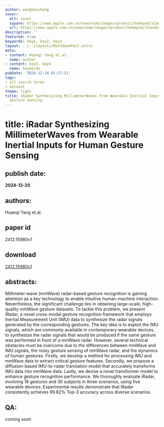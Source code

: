 ```yaml
---
author: wanghaisheng
cover:
  alt: cover
  square: https://www.apple.com.cn/newsroom/images/product/homepod/standard/Apple-HomePod-hero-230118_big.jpg.large_2x.jpg
  url: https://www.apple.com.cn/newsroom/images/product/homepod/standard/Apple-HomePod-hero-230118_big.jpg.large_2x.jpg
description: ''
featured: true
keywords: key1, key2, key3
layout: ../../layouts/MarkdownPost.astro
meta:
- content: Huanqi Yang et.al.
  name: author
- content: key3, key4
  name: keywords
pubDate: '2024-12-24 01:27:51'
tags:
- all search terms
- dataset
theme: light
title: iRadar Synthesizing MillimeterWaves from Wearable Inertial Inputs for Human
  Gesture Sensing
---
```


# title: iRadar Synthesizing MillimeterWaves from Wearable Inertial Inputs for Human Gesture Sensing 
## publish date: 
**2024-12-20** 
## authors: 
  Huanqi Yang et.al. 
## paper id
2412.15980v1
## download
[2412.15980v1](http://arxiv.org/abs/2412.15980v1)
## abstracts:
Millimeter-wave (mmWave) radar-based gesture recognition is gaining attention as a key technology to enable intuitive human-machine interaction. Nevertheless, the significant challenge lies in obtaining large-scale, high-quality mmWave gesture datasets. To tackle this problem, we present iRadar, a novel cross-modal gesture recognition framework that employs Inertial Measurement Unit (IMU) data to synthesize the radar signals generated by the corresponding gestures. The key idea is to exploit the IMU signals, which are commonly available in contemporary wearable devices, to synthesize the radar signals that would be produced if the same gesture was performed in front of a mmWave radar. However, several technical obstacles must be overcome due to the differences between mmWave and IMU signals, the noisy gesture sensing of mmWave radar, and the dynamics of human gestures. Firstly, we develop a method for processing IMU and mmWave data to extract critical gesture features. Secondly, we propose a diffusion-based IMU-to-radar translation model that accurately transforms IMU data into mmWave data. Lastly, we devise a novel transformer model to enhance gesture recognition performance. We thoroughly evaluate iRadar, involving 18 gestures and 30 subjects in three scenarios, using five wearable devices. Experimental results demonstrate that iRadar consistently achieves 99.82% Top-3 accuracy across diverse scenarios.
## QA:
coming soon
